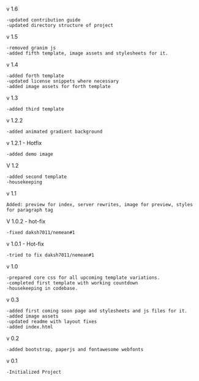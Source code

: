 
v 1.6

    -updated contribution guide
    -updated directory structure of project

v 1.5

    -removed granim js
    -added fifth template, image assets and stylesheets for it.
    
v 1.4

    -added forth template
    -updated license snippets where necessary
    -added image assets for forth template

v 1.3

    -added third template

v 1.2.2

    -added animated gradient background

v 1.2.1 - Hotfix

    -added demo image

V 1.2

    -added second template
    -housekeeping

v 1.1

    Added: preview for index, server rewrites, image for preview, styles for paragraph tag

V 1.0.2 - hot-fix

    -fixed daksh7011/nemean#1

v 1.0.1 - Hot-fix

    -tried to fix daksh7011/nemean#1

v 1.0

    -prepared core css for all upcoming template variations.
    -completed first template with working countdown
    -housekeeping in codebase.

v 0.3

    -added first coming soon page and stylesheets and js files for it.
    -added image assets
    -updated readme with layout fixes
    -added index.html

v 0.2

    -added bootstrap, paperjs and fontawesome webfonts

v 0.1

    -Initialized Project